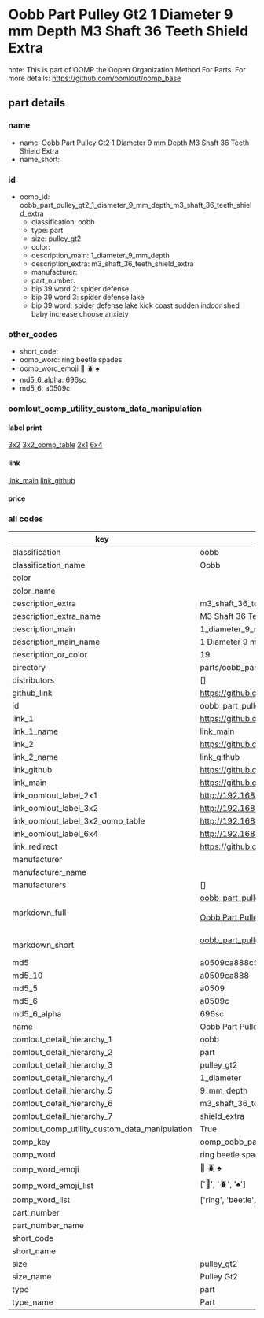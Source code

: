 # Oobb Part Pulley Gt2 1 Diameter 9 mm Depth M3 Shaft 36 Teeth Shield Extra  

note: This is part of OOMP the Oopen Organization Method For Parts. For more details: https://github.com/oomlout/oomp_base

##  part details
  







### name
* name: Oobb Part Pulley Gt2 1 Diameter 9 mm Depth M3 Shaft 36 Teeth Shield Extra
* name_short: 
### id
* oomp_id: oobb_part_pulley_gt2_1_diameter_9_mm_depth_m3_shaft_36_teeth_shield_extra
  * classification: oobb
  * type: part
  * size: pulley_gt2
  * color: 
  * description_main: 1_diameter_9_mm_depth
  * description_extra: m3_shaft_36_teeth_shield_extra
  * manufacturer: 
  * part_number: 
  * bip 39 word 2: spider defense
  * bip 39 word 3: spider defense lake
  * bip 39 word: spider defense lake kick coast sudden indoor shed baby increase choose anxiety

### other_codes
* short_code: 
* oomp_word: ring beetle spades
* oomp_word_emoji :ring: :beetle: :spades:
* md5_6_alpha: 696sc
* md5_6: a0509c






### oomlout_oomp_utility_custom_data_manipulation
#### label print
[3x2](http://192.168.1.245:1112/?label=oomp%20696sc)
[3x2_oomp_table](http://192.168.1.108:1112/?label=oomp%20696sc)
[2x1](http://192.168.1.242:1112/?label=oomp%20696sc)
[6x4](http://192.168.1.55:1112/?label=oomp%20696sc)    

#### link

[link_main](https://github.com/oomlout/oomlout_oomp_version_1_messy/tree/main/parts/oobb_part_pulley_gt2_1_diameter_9_mm_depth_m3_shaft_36_teeth_shield_extra) [link_github](https://github.com/oomlout/oomlout_oomp_version_1_messy/tree/main/parts/oobb_part_pulley_gt2_1_diameter_9_mm_depth_m3_shaft_36_teeth_shield_extra)                             

#### price







### all codes 
| key | value |  
| --- | --- |  
| classification | oobb |  
| classification_name | Oobb |  
| color |  |  
| color_name |  |  
| description_extra | m3_shaft_36_teeth_shield_extra |  
| description_extra_name | M3 Shaft 36 Teeth Shield Extra |  
| description_main | 1_diameter_9_mm_depth |  
| description_main_name | 1 Diameter 9 mm Depth |  
| description_or_color | 19 |  
| directory | parts/oobb_part_pulley_gt2_1_diameter_9_mm_depth_m3_shaft_36_teeth_shield_extra |  
| distributors | [] |  
| github_link | https://github.com/oomlout/oomlout_oomp_part_src/tree/main/parts/oobb_part_pulley_gt2_1_diameter_9_mm_depth_m3_shaft_36_teeth_shield_extra |  
| id | oobb_part_pulley_gt2_1_diameter_9_mm_depth_m3_shaft_36_teeth_shield_extra |  
| link_1 | https://github.com/oomlout/oomlout_oomp_version_1_messy/tree/main/parts/oobb_part_pulley_gt2_1_diameter_9_mm_depth_m3_shaft_36_teeth_shield_extra |  
| link_1_name | link_main |  
| link_2 | https://github.com/oomlout/oomlout_oomp_version_1_messy/tree/main/parts/oobb_part_pulley_gt2_1_diameter_9_mm_depth_m3_shaft_36_teeth_shield_extra |  
| link_2_name | link_github |  
| link_github | https://github.com/oomlout/oomlout_oomp_version_1_messy/tree/main/parts/oobb_part_pulley_gt2_1_diameter_9_mm_depth_m3_shaft_36_teeth_shield_extra |  
| link_main | https://github.com/oomlout/oomlout_oomp_version_1_messy/tree/main/parts/oobb_part_pulley_gt2_1_diameter_9_mm_depth_m3_shaft_36_teeth_shield_extra |  
| link_oomlout_label_2x1 | http://192.168.1.242:1112/?label=oomp%20696sc |  
| link_oomlout_label_3x2 | http://192.168.1.245:1112/?label=oomp%20696sc |  
| link_oomlout_label_3x2_oomp_table | http://192.168.1.108:1112/?label=oomp%20696sc |  
| link_oomlout_label_6x4 | http://192.168.1.55:1112/?label=oomp%20696sc |  
| link_redirect | https://github.com/oomlout/oomlout_oomp_version_1_messy/tree/main/parts/oobb_part_pulley_gt2_1_diameter_9_mm_depth_m3_shaft_36_teeth_shield_extra |  
| manufacturer |  |  
| manufacturer_name |  |  
| manufacturers | [] |  
| markdown_full | [oobb_part_pulley_gt2_1_diameter_9_mm_depth_m3_shaft_36_teeth_shield_extra](none)<br>[](none)<br>[Oobb Part Pulley Gt2 1 Diameter 9 Mm Depth M3 Shaft 36 Teeth Shield Extra](none)<br><br> |  
| markdown_short | [oobb_part_pulley_gt2_1_diameter_9_mm_depth_m3_shaft_36_teeth_shield_extra](none)<br><br> |  
| md5 | a0509ca888c54e63621667a2f94e5e8d |  
| md5_10 | a0509ca888 |  
| md5_5 | a0509 |  
| md5_6 | a0509c |  
| md5_6_alpha | 696sc |  
| name | Oobb Part Pulley Gt2 1 Diameter 9 mm Depth M3 Shaft 36 Teeth Shield Extra |  
| oomlout_detail_hierarchy_1 | oobb |  
| oomlout_detail_hierarchy_2 | part |  
| oomlout_detail_hierarchy_3 | pulley_gt2 |  
| oomlout_detail_hierarchy_4 | 1_diameter |  
| oomlout_detail_hierarchy_5 | 9_mm_depth |  
| oomlout_detail_hierarchy_6 | m3_shaft_36_teeth |  
| oomlout_detail_hierarchy_7 | shield_extra |  
| oomlout_oomp_utility_custom_data_manipulation | True |  
| oomp_key | oomp_oobb_part_pulley_gt2_1_diameter_9_mm_depth_m3_shaft_36_teeth_shield_extra |  
| oomp_word | ring beetle spades |  
| oomp_word_emoji | :ring: :beetle: :spades: |  
| oomp_word_emoji_list | [':ring:', ':beetle:', ':spades:'] |  
| oomp_word_list | ['ring', 'beetle', 'spades'] |  
| part_number |  |  
| part_number_name |  |  
| short_code |  |  
| short_name |  |  
| size | pulley_gt2 |  
| size_name | Pulley Gt2 |  
| type | part |  
| type_name | Part |  
